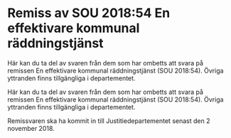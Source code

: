 # Remiss av SOU 2018:54 En effektivare kommunal räddningstjänst

Här kan du ta del av svaren från dem som har ombetts att svara på remissen En effektivare kommunal räddningstjänst (SOU 2018:54). Övriga yttranden finns tillgängliga i departementet.

Här kan du ta del av svaren från dem som har ombetts att svara på remissen En effektivare kommunal räddningstjänst (SOU 2018:54). Övriga yttranden finns tillgängliga i departementet.

Remissvaren ska ha kommit in till Justitiedepartementet senast den 2 november 2018.

